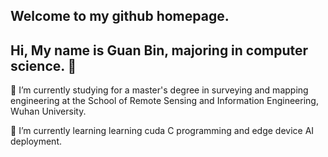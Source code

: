 ## Welcome to my github homepage.
## Hi, My name is **Guan Bin**, majoring in computer science. 👋
🔭 I’m currently studying for a master's degree in surveying and mapping engineering at the School of Remote Sensing and Information Engineering, Wuhan University.

🌱 I’m currently learning learning cuda C programming and edge device AI deployment.

<!--
**Glencsa/Glencsa** is a ✨ _special_ ✨ repository because its `README.md` (this file) appears on your GitHub profile.

Here are some ideas to get you started:

- 🔭 I’m currently working on ...
- 🌱 I’m currently learning ...
- 👯 I’m looking to collaborate on ...
- 🤔 I’m looking for help with ...
- 💬 Ask me about ...
- 📫 How to reach me: ...
- 😄 Pronouns: ...
- ⚡ Fun fact: ...
-->
